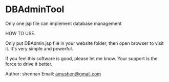 DBAdminTool
===========

Only one jsp file can implement database management

HOW TO USE.

Only put DBAdmin.jsp file in your website folder, then open browser to visit it.
It's very simple and powerful.

If you feel this software is good, please let me know.
Your support is the force to drive it better.


Author: shennan
Email: amushen@gmail.com

